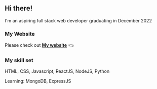 ## Hi there!
I'm an aspiring full stack web developer graduating in December 2022

### My Website

Please check out **[My website](https://shino022.github.io/Portfolio-website/)** 👈

### My skill set
HTML, CSS, Javascript, ReactJS, NodeJS, Python

Learning: MongoDB, ExpressJS
